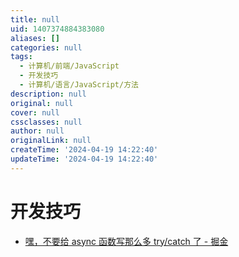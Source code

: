 ```yaml
---
title: null
uid: 1407374884383080
aliases: []
categories: null
tags:
  - 计算机/前端/JavaScript
  - 开发技巧
  - 计算机/语言/JavaScript/方法
description: null
original: null
cover: null
cssclasses: null
author: null
originalLink: null
createTime: '2024-04-19 14:22:40'
updateTime: '2024-04-19 14:22:40'
---
```


# 开发技巧

- [嘿，不要给 async 函数写那么多 try/catch 了 - 掘金](https://juejin.cn/post/6844903886898069511)
